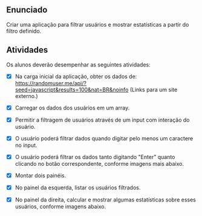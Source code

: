 ## Enunciado

Criar uma aplicação para filtrar usuários e mostrar estatísticas a partir do filtro definido.

## Atividades

Os alunos deverão desempenhar as seguintes atividades:

- [x] Na carga inicial da aplicação, obter os dados de: https://randomuser.me/api/?seed=javascript&results=100&nat=BR&noinfo (Links para um site externo.)

- [x] Carregar os dados dos usuários em um array.

- [x] Permitir a filtragem de usuários através de um input com interação do usuário.

- [x] O usuário poderá filtrar dados quando digitar pelo menos um caractere no input.

- [x] O usuário poderá filtrar os dados tanto digitando "Enter" quanto clicando no botão correspondente, conforme imagens mais abaixo.

- [x] Montar dois painéis.

- [x] No painel da esquerda, listar os usuários filtrados.

- [x] No painel da direita, calcular e mostrar algumas estatísticas sobre esses usuários, conforme imagens abaixo.

